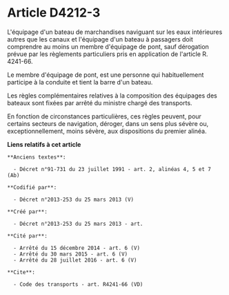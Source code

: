 # Article D4212-3

L'équipage d'un bateau de marchandises naviguant sur les eaux intérieures autres que les canaux et l'équipage d'un bateau à
passagers doit comprendre au moins un membre d'équipage de pont, sauf dérogation prévue par les règlements particuliers pris
en application de l'article R. 4241-66. 

Le membre d'équipage de pont, est une personne qui habituellement participe à la conduite et tient la barre d'un bateau. 

Les règles complémentaires relatives à la composition des équipages des bateaux sont fixées par arrêté du ministre chargé des
transports. 

En fonction de circonstances particulières, ces règles peuvent, pour certains secteurs de navigation, déroger, dans un sens
plus sévère ou, exceptionnellement, moins sévère, aux dispositions du premier alinéa.

**Liens relatifs à cet article**

	**Anciens textes**:

	  - Décret n°91-731 du 23 juillet 1991 - art. 2, alinéas 4, 5 et 7 (Ab)

	**Codifié par**:

	  - Décret n°2013-253 du 25 mars 2013 (V)

	**Créé par**:

	  - Décret n°2013-253 du 25 mars 2013 - art.

	**Cité par**:

	  - Arrêté du 15 décembre 2014 - art. 6 (V)
	  - Arrêté du 30 mars 2015 - art. 6 (V)
	  - Arrêté du 28 juillet 2016 - art. 6 (V)

	**Cite**:

	  - Code des transports - art. R4241-66 (VD)
